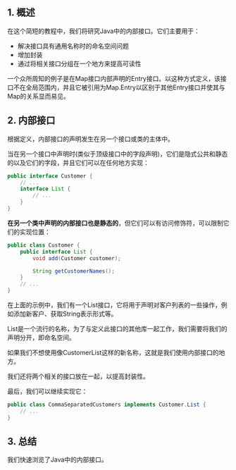 ## 1. 概述

在这个简短的教程中，我们将研究Java中的内部接口。它们主要用于：

-   解决接口具有通用名称时的命名空间问题
-   增加封装
-   通过将相关接口分组在一个地方来提高可读性

一个众所周知的例子是在Map接口内部声明的Entry接口。以这种方式定义，该接口不在全局范围内，并且它被引用为Map.Entry以区别于其他Entry接口并使其与Map的关系显而易见。

## 2. 内部接口

根据定义，内部接口的声明发生在另一个接口或类的主体中。

当在另一个接口中声明时(类似于顶级接口中的字段声明)，它们是隐式公共和静态的以及它们的字段，并且它们可以在任何地方实现：

```java
public interface Customer {
    // ...
    interface List {
        // ...
    }
}
```

**在另一个类中声明的内部接口也是静态的**，但它们可以有访问修饰符，可以限制它们的实现位置：

```java
public class Customer {
    public interface List {
        void add(Customer customer);

        String getCustomerNames();
    }
    // ...
}
```

在上面的示例中，我们有一个List接口，它将用于声明对客户列表的一些操作，例如添加新客户、获取String表示形式等。

List是一个流行的名称，为了与定义此接口的其他库一起工作，我们需要将我们的声明分开，即命名空间。

如果我们不想使用像CustomerList这样的新名称，这就是我们使用内部接口的地方。

我们还将两个相关的接口放在一起，以提高封装性。

最后，我们可以继续实现它：

```java
public class CommaSeparatedCustomers implements Customer.List {
    // ...
}
```

## 3. 总结

我们快速浏览了Java中的内部接口。